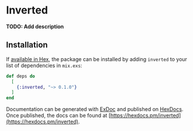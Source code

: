 # Inverted

**TODO: Add description**

## Installation

If [available in Hex](https://hex.pm/docs/publish), the package can be installed
by adding `inverted` to your list of dependencies in `mix.exs`:

```elixir
def deps do
  [
    {:inverted, "~> 0.1.0"}
  ]
end
```

Documentation can be generated with [ExDoc](https://github.com/elixir-lang/ex_doc)
and published on [HexDocs](https://hexdocs.pm). Once published, the docs can
be found at [https://hexdocs.pm/inverted](https://hexdocs.pm/inverted).

